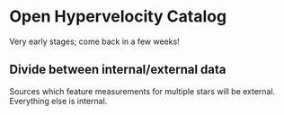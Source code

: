 # Open Hypervelocity Catalog #

Very early stages; come back in a few weeks!

## Divide between internal/external data
Sources which feature measurements for multiple stars will be external. Everything else is internal.
